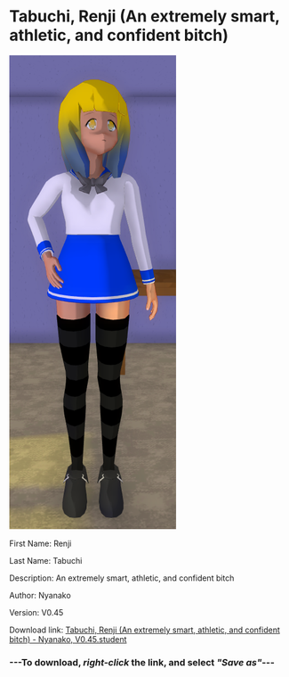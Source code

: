# Tabuchi, Renji (An extremely smart, athletic, and confident bitch)

<img src = "https://raw.githubusercontent.com/Arbiter1223/Daigaku-Gurashi-Custom-Students/master/Students/Files/Tabuchi%2C%20Renji%20(An%20extremely%20smart%2C%20athletic%2C%20and%20confident%20bitch).png">

First Name: Renji

Last Name: Tabuchi

Description: An extremely smart, athletic, and confident bitch

Author: Nyanako

Version: V0.45

Download link: <a href="https://raw.githubusercontent.com/Arbiter1223/Daigaku-Gurashi-Custom-Students/master/Students/Files/Tabuchi%2C%20Renji%20(An%20extremely%20smart%2C%20athletic%2C%20and%20confident%20bitch)%20-%20Nyanako%2C%20V0.45.student">Tabuchi, Renji (An extremely smart, athletic, and confident bitch) - Nyanako, V0.45.student</a>

### ---**To download, _right-click_ the link, and select _"Save as"_**---
